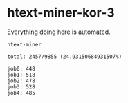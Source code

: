 # htext-miner-kor-3

Everything doing here is automated.

```
htext-miner

total: 2457/9855 (24.93150684931507%)

job0: 448
job1: 518
job2: 478
job3: 528
job4: 485
```